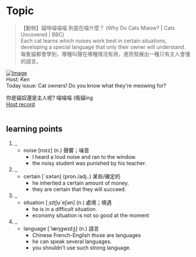 # Topic

> 【動物】貓咪喵喵喵 到底在喵什麼？ (Why Do Cats Miaow? | Cats Uncovered | BBC) <br>
> Each cat learns which noises work best in certain situations, developing a special language that only their owner will understand. <br>
> 每隻貓都會學到，哪種叫聲在哪種情況有用，進而發展出一種只有主人會懂的語言。 <br>

[![Image](https://cdn.voicetube.com/assets/thumbnails/qeUM1WDoOGY.jpg)](https://www.youtube.com/embed/qeUM1WDoOGY?rel=0&showinfo=0&cc_load_policy=0&controls=1&autoplay=1&iv_load_policy=3&playsinline=1&wmode=transparent&start=180&end=191&enablejsapi=1&origin=https://tw.voicetube.com&widgetid=1)<br>
Host: Ken
<br>Today issue: Cat owners! Do you know what they're meowing for?

你是貓奴還是主人呢? 喵喵喵 (吸貓ing
<br>
[Host record](https://cdn.voicetube.com/tmp/everyday_records/contact.kenmiao/4400.mp3)
<br><br>
## learning points
1. _
	* noise [nɔɪz] (n.) 聲響；噪音
		- I heard a loud noise and ran to the window.
		- the noisy student was punished by his teacher.
2. _
	* certain [ˋsɝtən] (pron./adj..) 某些/確定的
		- he inherited a certain amount of money.
		- they are certain that they will succeed.
3. _
	* situation [͵sɪtʃʊˋeʃən] (n.)  處境；境遇
		- he is in a difficult situation.
		- economy situation is not so good at the moment
4. _
	* language [ˋlæŋgwɪdʒ] (n.) 語言
		- Chinese French-English those are languages
		- he can speak several languages.
		- you shouldn't use such strong language.
